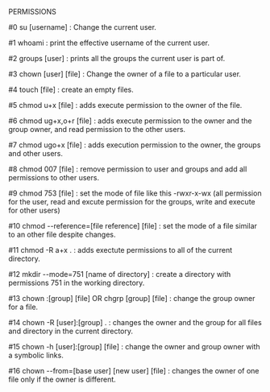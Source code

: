 PERMISSIONS

#0 su [username] : Change the current user.

#1 whoami : print the effective username of the current user.

#2 groups [user] : prints all the groups the current user is part of.

#3 chown [user] [file] : Change the owner of a file to a particular user. 

#4 touch [file] : create an empty files.

#5 chmod u+x [file] : adds execute permission to the owner of the file.

#6 chmod ug+x,o+r [file] : adds execute permission to the owner and the group owner, and read permission to the other users.

#7 chmod ugo+x [file] : adds execution permission to the owner, the groups and other users.

#8 chmod 007 [file] : remove permission to user and groups and add all permissions to other users.

#9 chmod 753 [file] : set the mode of file like this -rwxr-x-wx (all permission for the user, read and excute permission for the groups, write and execute for other users)

#10 chmod --reference=[file reference] [file] : set the mode of a file similar to an other file despite changes. 

#11 chmod -R a+x . : adds exectute permissions to all of the current directory.

#12 mkdir --mode=751 [name of directory] : create a directory with permissions 751 in the working directory.

#13 chown :[group] [file] OR chgrp [group] [file] : change the group owner for a file.

#14 chown -R [user]:[group] . : changes the owner and the group for all files and directory in the current directory.

#15 chown -h [user]:[group] [file] : change the owner and group owner with a symbolic links.

#16 chown --from=[base user] [new user] [file] : changes the owner of one file only if the owner is different. 
